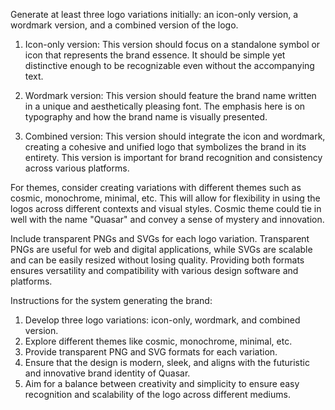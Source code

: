 Generate at least three logo variations initially: an icon-only version, a wordmark version, and a combined version of the logo.

1. Icon-only version: This version should focus on a standalone symbol or icon that represents the brand essence. It should be simple yet distinctive enough to be recognizable even without the accompanying text.

2. Wordmark version: This version should feature the brand name written in a unique and aesthetically pleasing font. The emphasis here is on typography and how the brand name is visually presented.

3. Combined version: This version should integrate the icon and wordmark, creating a cohesive and unified logo that symbolizes the brand in its entirety. This version is important for brand recognition and consistency across various platforms.

For themes, consider creating variations with different themes such as cosmic, monochrome, minimal, etc. This will allow for flexibility in using the logos across different contexts and visual styles. Cosmic theme could tie in well with the name "Quasar" and convey a sense of mystery and innovation.

Include transparent PNGs and SVGs for each logo variation. Transparent PNGs are useful for web and digital applications, while SVGs are scalable and can be easily resized without losing quality. Providing both formats ensures versatility and compatibility with various design software and platforms.

Instructions for the system generating the brand:
1. Develop three logo variations: icon-only, wordmark, and combined version.
2. Explore different themes like cosmic, monochrome, minimal, etc.
3. Provide transparent PNG and SVG formats for each variation.
4. Ensure that the design is modern, sleek, and aligns with the futuristic and innovative brand identity of Quasar.
5. Aim for a balance between creativity and simplicity to ensure easy recognition and scalability of the logo across different mediums.